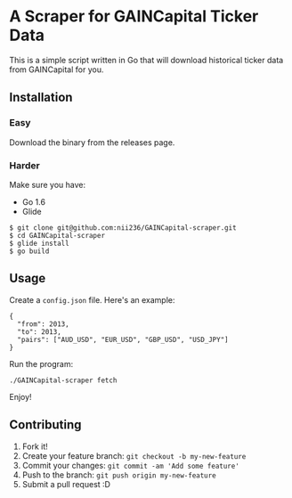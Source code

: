# A Scraper for GAINCapital Ticker Data

This is a simple script written in Go that will download historical ticker data from GAINCapital for you.

## Installation

### Easy

Download the binary from the releases page.

### Harder

Make sure you have:

- Go 1.6
- Glide

```
$ git clone git@github.com:nii236/GAINCapital-scraper.git
$ cd GAINCapital-scraper
$ glide install
$ go build
```

## Usage

Create a `config.json` file. Here's an example:

```
{
  "from": 2013,
  "to": 2013,
  "pairs": ["AUD_USD", "EUR_USD", "GBP_USD", "USD_JPY"]
}

```

Run the program:

```
./GAINCapital-scraper fetch
```

Enjoy!

## Contributing

1. Fork it!
2. Create your feature branch: `git checkout -b my-new-feature`
3. Commit your changes: `git commit -am 'Add some feature'`
4. Push to the branch: `git push origin my-new-feature`
5. Submit a pull request :D
